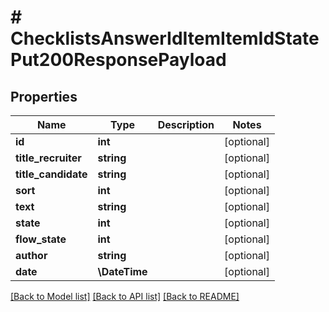 # # ChecklistsAnswerIdItemItemIdStatePut200ResponsePayload

## Properties

Name | Type | Description | Notes
------------ | ------------- | ------------- | -------------
**id** | **int** |  | [optional]
**title_recruiter** | **string** |  | [optional]
**title_candidate** | **string** |  | [optional]
**sort** | **int** |  | [optional]
**text** | **string** |  | [optional]
**state** | **int** |  | [optional]
**flow_state** | **int** |  | [optional]
**author** | **string** |  | [optional]
**date** | **\DateTime** |  | [optional]

[[Back to Model list]](../../README.md#models) [[Back to API list]](../../README.md#endpoints) [[Back to README]](../../README.md)
